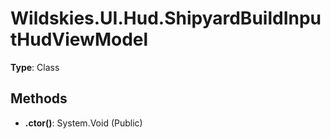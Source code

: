 ﻿# Wildskies.UI.Hud.ShipyardBuildInputHudViewModel

**Type**: Class

## Methods

- **.ctor()**: System.Void (Public)

